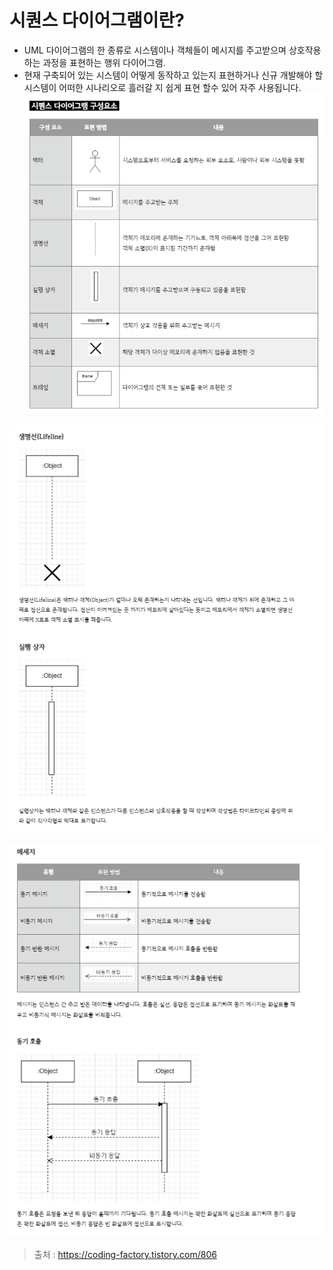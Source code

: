 # 시퀀스 다이어그램이란?
- UML 다이어그램의 한 종류로 시스템이나 객체들이 메시지를 주고받으며 상호작용하는 과정을 표현하는 행위 다이어그램. 
- 현재 구축되어 있는 시스템이 어떻게 동작하고 있는지 표현하거나 신규 개발해야 할 시스템이 어떠한 시나리오로 흘러갈 지 쉽게 표현 할수 있어 자주 사용됩니다.
![alt text](image.png)

![alt text](image-1.png)

![alt text](image-2.png)

> 출처 : https://coding-factory.tistory.com/806


